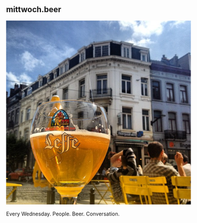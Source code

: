 ## mittwoch.beer

![](https://github.com/dylanegan/mittwoch.beer/raw/master/mittwoch.beer.jpg)

Every Wednesday. People. Beer. Conversation.

